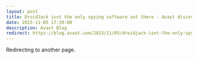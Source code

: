 ```yaml
---
layout: post
title: DroidJack isnt the only spying software out there - Avast discovers OmniRat
date: 2015-11-05 17:39:00
description: Avast Blog
redirect: https://blog.avast.com/2015/11/05/droidjack-isnt-the-only-spying-software-out-there-avast-discovers-that-omnirat-is-currently-being-used-and-spread-by-criminals-to-gain-full-remote-co
---
```


Redirecting to another page.
